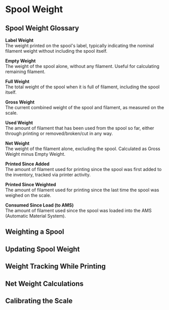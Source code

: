 # Spool Weight

## Spool Weight Glossary

**Label Weight**  
The weight printed on the spool's label, typically indicating the nominal filament weight without including the spool itself.

**Empty Weight**  
The weight of the spool alone, without any filament. Useful for calculating remaining filament.

**Full Weight**  
The total weight of the spool when it is full of filament, including the spool itself.

**Gross Weight**  
The current combined weight of the spool and filament, as measured on the scale.

**Used Weight**  
The amount of filament that has been used from the spool so far, either through printing or removed/broken/cut in any way.

**Net Weight**  
The weight of the filament alone, excluding the spool. Calculated as Gross Weight minus Empty Weight.

**Printed Since Added**  
The amount of filament used for printing since the spool was first added to the inventory, tracked via printer activity.

**Printed Since Weighted**  
The amount of filament used for printing since the last time the spool was weighed on the scale.

**Consumed Since Load (to AMS)**  
The amount of filament used since the spool was loaded into the AMS (Automatic Material System).

## Weighting a Spool

## Updating Spool Weight

## Weight Tracking While Printing

## Net Weight Calculations

## Calibrating the Scale

